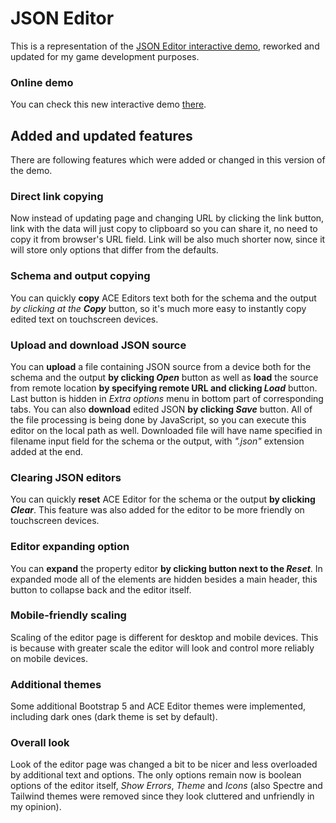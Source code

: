 # JSON Editor
This is a representation of the [JSON Editor interactive demo](https://json-editor.github.io/json-editor/), reworked and updated for my game development purposes.

### Online demo
You can check this new interactive demo [there](https://so-called-games.github.io/json-editor/).

## Added and updated features
There are following features which were added or changed in this version of the demo.

### Direct link copying
Now instead of updating page and changing URL by clicking the link button, link with the data will just copy to clipboard so you can share it, no need to copy it from browser's URL field. Link will be also much shorter now, since it will store only options that differ from the defaults.

### Schema and output copying
You can quickly **copy** ACE Editors text both for the schema and the output *by clicking at the **Copy*** button, so it's much more easy to instantly copy edited text on touchscreen devices.

### Upload and download JSON source
You can **upload** a file containing JSON source from a device both for the schema and the output **by clicking *Open*** button as well as **load** the source from remote location **by specifying remote URL and clicking *Load*** button. Last button is hidden in *Extra options* menu in bottom part of corresponding tabs. You can also **download** edited JSON **by clicking *Save*** button. All of the file processing is being done by JavaScript, so you can execute this editor on the local path as well. Downloaded file will have name specified in filename input field for the schema or the output, with *".json"* extension added at the end.

### Clearing JSON editors
You can quickly **reset** ACE Editor for the schema or the output **by clicking *Clear***. This feature was also added for the editor to be more friendly on touchscreen devices.

### Editor expanding option
You can **expand** the property editor **by clicking button next to the *Reset***. In expanded mode all of the elements are hidden besides a main header, this button to collapse back and the editor itself.

### Mobile-friendly scaling
Scaling of the editor page is different for desktop and mobile devices. This is because with greater scale the editor will look and control more reliably on mobile devices.

### Additional themes
Some additional Bootstrap 5 and ACE Editor themes were implemented, including dark ones (dark theme is set by default).

### Overall look
Look of the editor page was changed a bit to be nicer and less overloaded by additional text and options. The only options remain now is boolean options of the editor itself, *Show Errors*, *Theme* and *Icons* (also Spectre and Tailwind themes were removed since they look cluttered and unfriendly in my opinion).